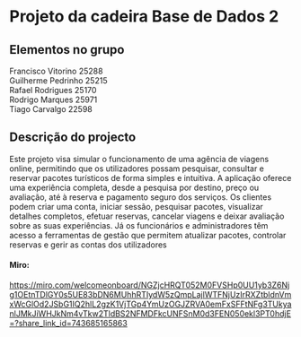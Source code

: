 # Projeto da cadeira Base de Dados 2

## Elementos no grupo

Francisco Vitorino 25288\
Guilherme Pedrinho 25215\
Rafael Rodrigues 25170\
Rodrigo Marques 25971\
Tiago Carvalgo 22598

## Descrição do projecto
Este projeto visa simular o funcionamento de uma agência de viagens online, permitindo que os utilizadores possam pesquisar, consultar e reservar pacotes turísticos de forma simples e intuitiva. A aplicação oferece uma experiência completa, desde a pesquisa por destino, preço ou avaliação, até à reserva e pagamento seguro dos serviços.
Os clientes podem criar uma conta, iniciar sessão, pesquisar pacotes, visualizar detalhes completos, efetuar reservas, cancelar viagens e deixar avaliação sobre as suas experiências. Já os funcionários e administradores têm acesso a ferramentas de gestão que permitem atualizar pacotes, controlar reservas e gerir as contas dos utilizadores


#### Miro: 
https://miro.com/welcomeonboard/NGZjcHRQT052M0FVSHp0UU1yb3Z6Njg1OEtnTDlGY0s5UE83bDN6MUhhRTIydW5zQmpLajlWTFNjUzIrRXZtbldnVmxWcGlOd2JSbG1IQ2hlL2gzK1VjTGp4YmUzOGJZRVA0emFxSFFtNFg3TUkyanlJMkJiWHJkNm4vTkw2TldBS2NFMDFkcUNFSnM0d3FEN050ekl3PT0hdjE=?share_link_id=743685165863

